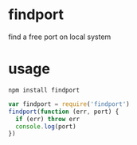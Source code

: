 # findport
find a free port on local system

# usage

`npm install findport`

```js
var findport = require('findport')
findport(function (err, port) {
  if (err) throw err
  console.log(port)
})
```
